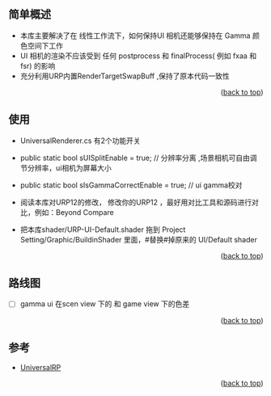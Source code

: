 <div id="top"></div>
<!--
*** Thanks for checking out the Best-README-Template. If you have a suggestion
*** that would make this better, please fork the repo and create a pull request
*** or simply open an issue with the tag "enhancement".
*** Don't forget to give the project a star!
*** Thanks again! Now go create something AMAZING! :D
-->



<!-- PROJECT SHIELDS -->
<!--
*** I'm using markdown "reference style" links for readability.
*** Reference links are enclosed in brackets [ ] instead of parentheses ( ).
*** See the bottom of this document for the declaration of the reference variables
*** for contributors-url, forks-url, etc. This is an optional, concise syntax you may use.
*** https://www.markdownguide.org/basic-syntax/#reference-style-links
-->




<!-- ABOUT THE PROJECT -->
## 简单概述

* 本库主要解决了在  线性工作流下，如何保持UI 相机还能够保持在 Gamma 颜色空间下工作
* UI 相机的渲染不应该受到 任何 postprocess 和 finalProcess( 例如 fxaa 和 fsr) 的影响
* 充分利用URP内置RenderTargetSwapBuff ,保持了原本代码一致性

<p align="right">(<a href="#top">back to top</a>)</p>




## 使用
* UniversalRenderer.cs 有2个功能开关
* public static bool sUISplitEnable = true; // 分辨率分离 ,场景相机可自由调节分辨率，ui相机为屏幕大小
* public static bool sIsGammaCorrectEnable = true; // ui gamma校对

* 阅读本库对URP12的修改， 修改你的URP12 ，最好用对比工具和源码进行对比，例如：Beyond Compare 
* 把本库shader/URP-UI-Default.shader 拖到  Project Setting/Graphic/BuildinShader 里面，#替换#掉原来的 UI/Default shader

<p align="right">(<a href="#top">back to top</a>)</p>



<!-- ROADMAP -->
## 路线图

- [ ]  gamma ui 在scen view 下的 和 game view 下的色差



<p align="right">(<a href="#top">back to top</a>)</p>





<!-- ACKNOWLEDGMENTS -->
## 参考
* [UniversalRP](https://github.com/devagame/UniversalRP )


<p align="right">(<a href="#top">back to top</a>)</p>


